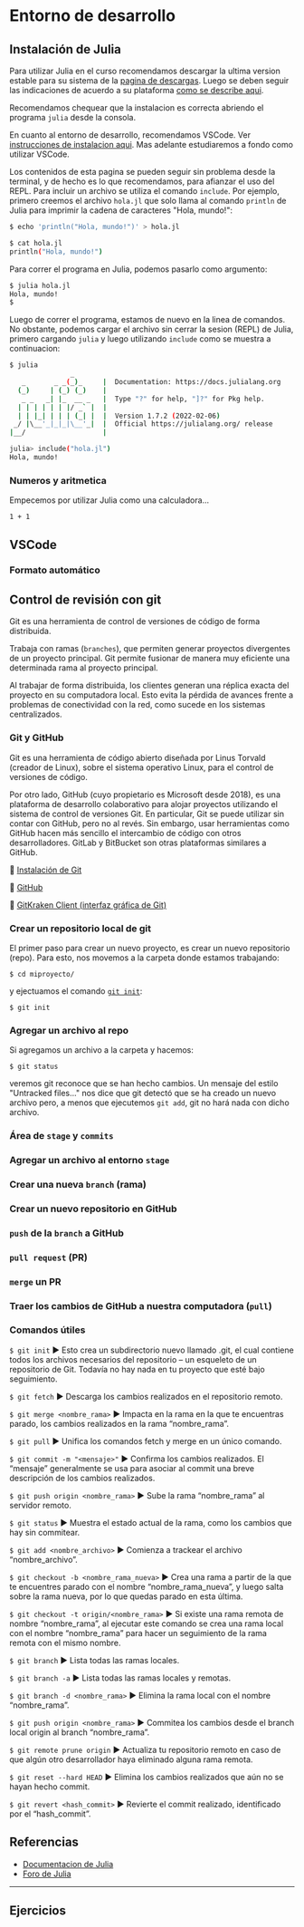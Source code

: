 # Entorno de desarrollo

## Instalación de Julia

Para utilizar Julia en el curso recomendamos descargar la ultima version estable para su sistema de la [pagina de descargas](https://julialang.org/downloads/). Luego se deben seguir las indicaciones de acuerdo a su plataforma [como se describe aqui](https://julialang.org/downloads/platform/).

Recomendamos chequear que la instalacion es correcta abriendo el programa `julia` desde la consola.

En cuanto al entorno de desarrollo, recomendamos VSCode. Ver [instrucciones de instalacion aqui](https://www.julia-vscode.org/docs/stable/gettingstarted/). Mas adelante estudiaremos a fondo como utilizar VSCode.

Los contenidos de esta pagina se pueden seguir sin problema desde la terminal, y de hecho es lo que recomendamos, para afianzar el uso del REPL. Para incluir un archivo se utiliza el comando `include`. Por ejemplo, primero creemos el archivo `hola.jl` que solo llama al comando `println` de Julia para imprimir la cadena de caracteres "Hola, mundo!":

```bash
$ echo 'println("Hola, mundo!")' > hola.jl

$ cat hola.jl
println("Hola, mundo!")
```
Para correr el programa en Julia, podemos pasarlo como argumento:

```bash
$ julia hola.jl
Hola, mundo!
$
```
Luego de correr el programa, estamos de nuevo en la linea de comandos. No obstante, podemos cargar el archivo sin cerrar la sesion (REPL) de Julia, primero cargando `julia` y luego utilizando `include` como se muestra a continuacion:

```bash
$ julia
               _
   _       _ _(_)_     |  Documentation: https://docs.julialang.org
  (_)     | (_) (_)    |
   _ _   _| |_  __ _   |  Type "?" for help, "]?" for Pkg help.
  | | | | | | |/ _` |  |
  | | |_| | | | (_| |  |  Version 1.7.2 (2022-02-06)
 _/ |\__'_|_|_|\__'_|  |  Official https://julialang.org/ release
|__/                   |

julia> include("hola.jl")
Hola, mundo!
```

### Numeros y aritmetica

Empecemos por utilizar Julia como una calculadora...

```@example
1 + 1
```

## VSCode

### Formato automático

## Control de revisión con git

Git es una herramienta de control de versiones de código de forma distribuida.

Trabaja con ramas (`branches`), que permiten generar proyectos divergentes de un proyecto principal. Git permite fusionar de manera muy eficiente una determinada rama al proyecto principal.

Al trabajar de forma distribuida, los clientes generan una réplica exacta del proyecto en su computadora local. Esto evita la pérdida de avances frente a problemas de conectividad con la red, como sucede en los sistemas centralizados.

### Git y GitHub

Git es una herramienta de código abierto diseñada por Linus Torvald (creador de Linux), sobre el sistema operativo Linux, para el control de versiones de código.

Por otro lado, GitHub (cuyo propietario es Microsoft desde 2018), es una plataforma de desarrollo colaborativo para alojar proyectos utilizando el sistema de control de versiones Git. En particular, Git se puede utilizar sin contar con GitHub, pero no al revés. Sin embargo, usar herramientas como GitHub hacen más sencillo el intercambio de código con otros desarrolladores. GitLab y BitBucket son otras plataformas similares a GitHub.

💾 [Instalación de Git](https://git-scm.com/book/en/v2/Getting-Started-Installing-Git)

🚀 [GitHub](https://github.com/)

🐙 [GitKraken Client (interfaz gráfica de Git)](https://www.gitkraken.com/)

### Crear un repositorio local de git

El primer paso para crear un nuevo proyecto, es crear un nuevo repositorio (repo). Para esto, nos movemos a la carpeta donde estamos trabajando:

```
$ cd miproyecto/
```

y ejectuamos el comando [`git init`](https://git-scm.com/docs/git-init):

```
$ git init
```

### Agregar un archivo al repo

Si agregamos un archivo a la carpeta y hacemos:

```
$ git status
```

veremos git reconoce que se han hecho cambios. Un mensaje del estilo "Untracked files..." nos dice que git detectó que se ha creado un nuevo archivo pero, a menos que ejecutemos `git add`, git no hará nada con dicho archivo.

### Área de `stage` y `commits`

### Agregar un archivo al entorno `stage`

### Crear una nueva `branch` (rama)

### Crear un nuevo repositorio en GitHub

### `push` de la `branch` a GitHub

### `pull request` (PR)

### `merge` un PR

### Traer los cambios de GitHub a nuestra computadora (`pull`)


### Comandos útiles

`$ git init` ▶️ Esto crea un subdirectorio nuevo llamado .git, el cual contiene todos los archivos necesarios del repositorio – un esqueleto de un repositorio de Git. Todavía no hay nada en tu proyecto que esté bajo seguimiento.

`$ git fetch` ▶️ Descarga los cambios realizados en el repositorio remoto.

`$ git merge <nombre_rama>` ▶️ Impacta en la rama en la que te encuentras parado, los cambios realizados en la rama “nombre_rama”.

`$ git pull` ▶️ Unifica los comandos fetch y merge en un único comando.

`$ git commit -m "<mensaje>"` ▶️ Confirma los cambios realizados. El “mensaje” generalmente se usa para asociar al commit una breve descripción de los cambios realizados.

`$ git push origin <nombre_rama>` ▶️ Sube la rama “nombre_rama” al servidor remoto.

`$ git status` ▶️ Muestra el estado actual de la rama, como los cambios que hay sin commitear.

`$ git add <nombre_archivo>` ▶️ Comienza a trackear el archivo “nombre_archivo”.

`$ git checkout -b <nombre_rama_nueva>` ▶️ Crea una rama a partir de la que te encuentres parado con el nombre “nombre_rama_nueva”, y luego salta sobre la rama nueva, por lo que quedas parado en esta última.

`$ git checkout -t origin/<nombre_rama>` ▶️ Si existe una rama remota de nombre “nombre_rama”, al ejecutar este comando se crea una rama local con el nombre “nombre_rama” para hacer un seguimiento de la rama remota con el mismo nombre.

`$ git branch` ▶️ Lista todas las ramas locales.

`$ git branch -a` ▶️ Lista todas las ramas locales y remotas.

`$ git branch -d <nombre_rama>` ▶️ Elimina la rama local con el nombre “nombre_rama”.

`$ git push origin <nombre_rama>` ▶️ Commitea los cambios desde el branch local origin al branch “nombre_rama”.

`$ git remote prune origin` ▶️ Actualiza tu repositorio remoto en caso de que algún otro desarrollador haya eliminado alguna rama remota.

`$ git reset --hard HEAD` ▶️ Elimina los cambios realizados que aún no se hayan hecho commit.

`$ git revert <hash_commit>` ▶️ Revierte el commit realizado, identificado por el “hash_commit”.















## Referencias

- [Documentacion de Julia](https://docs.julialang.org/en/v1/)
- [Foro de Julia](https://discourse.julialang.org/)


---

## Ejercicios
